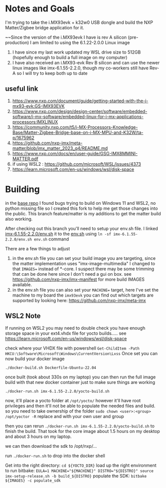 Notes and Goals
===============

I'm trying to take the i.MX93evk + k32w0 USB dongle and build the NXP Matter/Zigbee bridge application for it.

~~Since the version of the i.MX93evk I have is rev A silicon (pre-production) I am limited to using the 6.1.22-2.0.0 Linux image

1. I have since my last work updated my WSL drive size to 512GB (hopefully enough to build a full image on my computer)
2. I have also received an i.MX93-evk Rev B silicon and can use the newer linux images like imx-6.1.55-2.2.0, though my co-workers still have Rev-A so I will try to keep both up to date

useful link
-----------

1. https://www.nxp.com/document/guide/getting-started-with-the-i-mx93-evk:GS-IMX93EVK
2. https://www.nxp.com/design/design-center/software/embedded-software/i-mx-software/embedded-linux-for-i-mx-applications-processors:IMXLINUX
3. https://community.nxp.com/t5/i-MX-Processors-Knowledge-Base/Matter-Zigbee-Bridge-base-on-i-MX-MPU-and-K32W/ta-p/1675962
4. https://github.com/nxp-imx/meta-matter/blob/imx_matter_2023_q4/README.md
5. https://www.nxp.com/docs/en/user-guide/GSG-IMX8MMINI-MATTER.pdf
6. if using WSL2 : https://github.com/microsoft/WSL/issues/4373
7. https://learn.microsoft.com/en-us/windows/wsl/disk-space

Building
========

in the [base repo](https://github.com/nxp-imx/imx-docker) I found bugs trying to build on Windows 11 and WSL2, no python missing file so I created this fork to help me get those changes into the public. This branch feature/matter is my additions to get the matter build also working.

After checking out this branch you'll need to setup your env.sh file. I linked [imx-6.1.55-2.2.0/env.sh](./imx-6.1.55-2.2.0/env.sh) it to the [env.sh](./env.sh) using `ln -sf imx-6.1.55-2.2.0/env.sh env.sh` command

There are a few things to adjust
1. in the env.sh file you can set your build image you are targeting, since the matter implementation uses "imx-image-multimedia" I changed to that `IMAGES=` instead of *-core. I suspect there may be some trimming that can be done here since I don't need a gui on box. see https://github.com/nxp-imx/imx-manifest for more build IMAGES available.
2. in the env.sh file you can also set your `MACHINE=` target, here I've set the machine to my board the `imx93evk` you can find out which targets are supported by looking here: https://github.com/nxp-imx/meta-imx

WSL2 Note
---------

If running on WSL2 you may need to double check you have enough storage space in your ext4.vhdx file for yocto builds..... see https://learn.microsoft.com/en-us/windows/wsl/disk-space

check where your VHDX file with powershell
`Get-ChildItem -Path HKCU:\Software\Microsoft\Windows\CurrentVersion\Lxss`
Once set you can now build your docker image

`./docker-build.sh Dockerfile-Ubuntu-22.04`

once built (took about 330s on my laptop) you can then run the full image build with that new docker container just to make sure things are working

`./docker-run.sh imx-6.1.55-2.2.0/yocto-build.sh`

now, it'll place a yocto folder at `/opt/yocto/` however it'll have root privileges and then it'll not be able to populate the needed files and build. so you need to take ownership of the folder `sudo chown <user>:<group> /opt/yoctor -R` replace <user> and <group> with your own user and group

then you can rerun `./docker-run.sh imx-6.1.55-2.2.0/yocto-build.sh` to finish the build. That took for the core image about 1.5 hours on my desktop and about 3 hours on my laptop.

we can then download the sdk to /opt/nxp/...

run `./docker-run.sh` to drop into the docker shell

Get into the right directory:
`cd ${YOCTO_DIR}`
load up the right environment to run bitbake:
`EULA=1 MACHINE="${MACHINE}" DISTRO="${DISTRO}" source imx-setup-release.sh -b build_${DISTRO}`
populate the SDK:
`bitbake ${IMAGES} -c populate_sdk`